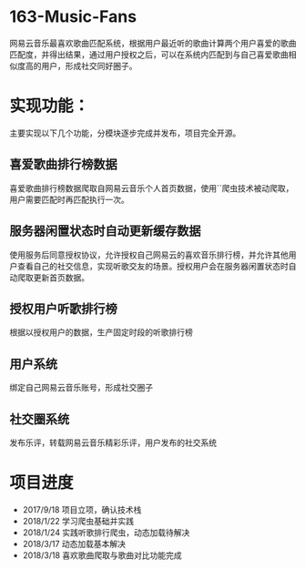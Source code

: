 # 163-Music-Fans
网易云音乐最喜欢歌曲匹配系统，根据用户最近听的歌曲计算两个用户喜爱的歌曲匹配度，并得出结果，通过用户授权之后，可以在系统内匹配到与自己喜爱歌曲相似度高的用户，形成社交同好圈子。

# 实现功能：
主要实现以下几个功能，分模块逐步完成并发布，项目完全开源。

## 喜爱歌曲排行榜数据
喜爱歌曲排行榜数据爬取自网易云音乐个人首页数据，使用``爬虫技术被动爬取，用户需要匹配时再匹配执行一次。

## 服务器闲置状态时自动更新缓存数据
使用服务后同意授权协议，允许授权自己网易云的喜欢音乐排行榜，并允许其他用户查看自己的社交信息，实现听歌交友的场景。授权用户会在服务器闲置状态时自动爬取更新首页数据。

## 授权用户听歌排行榜
根据以授权用户的数据，生产固定时段的听歌排行榜

## 用户系统
绑定自己网易云音乐账号，形成社交圈子

## 社交圈系统
发布乐评，转载网易云音乐精彩乐评，用户发布的社交系统

# 项目进度
- 2017/9/18 项目立项，确认技术栈
- 2018/1/22 学习爬虫基础并实践
- 2018/1/24 实践听歌排行爬虫，动态加载待解决
- 2018/3/17 动态加载基本解决
- 2018/3/18 喜欢歌曲爬取与歌曲对比功能完成


